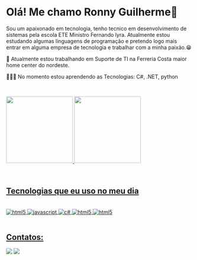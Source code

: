 # Olá! Me chamo Ronny Guilherme👋

Sou um apaixonado em tecnologia, tenho tecnico em desenvolvimento de sistemas pela escola ETE Ministro Fernando lyra. Atualmente estou estudando algumas linguagens de programação e pretendo logo mais entrar em alguma empresa de tecnologia e trabalhar com a minha paixão.😁

💼 Atualmente estou trabalhando em Suporte de TI na Ferreria Costa maior home center do nordeste.

👨🏻‍💻 No momento estou aprendendo as Tecnologias: C#, .NET, python 

<br/><div>
<a href="https://github.com/RickPistola">
<img loading="lazy" height="180em" src="https://github-readme-stats.vercel.app/api/top-langs/?username=RickPistola&layout=compact&langs_count=7&theme=dracula"/>
<img loading="lazy" height="180em" src="https://github-readme-stats.vercel.app/api?username=RickPistola&show_icons=true&theme=dracula&include_all_commits=true&count_private=true"/>
</div><br/>
  
## Tecnologias que eu uso no meu dia
<div style = "display: inline_block"><br/>

<img align ="center" alt="html5" src="https://img.shields.io/badge/HTML5-E34F26?style=for-the-badge&logo=html5&logoColor=white" />
<img align ="center" alt="javascript" src="https://img.shields.io/badge/JavaScript-323330?style=for-the-badge&logo=javascript&logoColor=F7DF1E" />
<img align ="center" alt="c#" src="https://img.shields.io/badge/C%23-239120?style=for-the-badge&logo=c-sharp&logoColor=white" />
<img align ="center" alt="html5" src="https://img.shields.io/badge/.NET-5C2D91?style=for-the-badge&logo=.net&logoColor=white" />
<img align ="center" alt="html5" src="https://img.shields.io/badge/Python-3776AB?style=for-the-badge&logo=python&logoColor=white" />

</div><br/>

## Contatos:

<div>
<a href = "mailto:ronnyguilherme.silva@outlook.com"><img loading="lazy" src="https://img.shields.io/badge/Microsoft_Outlook-0078D4?style=for-the-badge&logo=microsoft-outlook&logoColor=white" target="_blank"></a>
<a href="https://www.linkedin.com/in/ronny-guilherme-4a80371a1/" target="_blank"><img loading="lazy" src="https://img.shields.io/badge/-LinkedIn-%230077B5?style=for-the-badge&logo=linkedin&logoColor=white" target="_blank"></a>   
</div>
